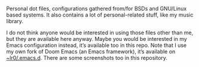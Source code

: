 Personal dot files, configurations gathered from/for BSDs and GNU/Linux based
systems. It also contains a lot of personal-related stuff, like my music
library.

I do not think anyone would be interested in using those files other than me,
but they are available here anyway. Maybe you would be interested in my Emacs
configuration instead, it&rsquo;s available too in this repo. Note that I use my own
fork of Doom Emacs (an Emacs framework), it&rsquo;s available on [~lr0/.emacs.d](https://git.sr.ht/~lr0/.emacs.d). There
are some screenshots too in this repository.


